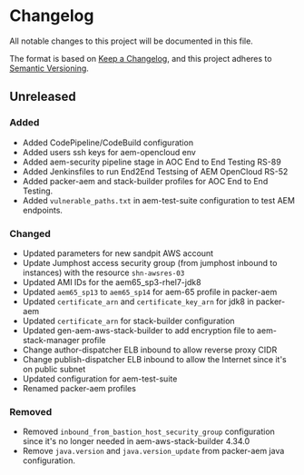 # Changelog

All notable changes to this project will be documented in this file.

The format is based on [Keep a Changelog](https://keepachangelog.com/en/1.0.0/),
and this project adheres to [Semantic Versioning](https://semver.org/spec/v2.0.0.html).

## Unreleased
### Added
- Added CodePipeline/CodeBuild configuration
- Added users ssh keys for aem-opencloud env
- Added aem-security pipeline stage in AOC End to End Testing RS-89
- Added Jenkinsfiles to run End2End Testsing of AEM OpenCloud RS-52
- Added packer-aem and stack-builder profiles for AOC End to End Testing.
- Added `vulnerable_paths.txt` in aem-test-suite configuration to test AEM endpoints.

### Changed
- Updated parameters for new sandpit AWS account
- Update Jumphost access security group (from jumphost inbound to instances) with the resource `shn-awsres-03`
- Updated AMI IDs for the aem65_sp3-rhel7-jdk8
- Updated `aem65_sp13` to `aem65_sp14` for aem-65 profile in packer-aem
- Updated `certificate_arn` and `certificate_key_arn` for jdk8 in packer-aem
- Updated `certificate_arn` for stack-builder configuration
- Updated gen-aem-aws-stack-builder to add encryption file to aem-stack-manager profile
- Change author-dispatcher ELB inbound to allow reverse proxy CIDR
- Change publish-dispatcher ELB inbound to allow the Internet since it's on public subnet
- Updated configuration for aem-test-suite
- Renamed packer-aem profiles

### Removed
- Removed `inbound_from_bastion_host_security_group` configuration since it's no longer needed in aem-aws-stack-builder 4.34.0
- Remove `java.version` and `java.version_update` from packer-aem java configuration.
